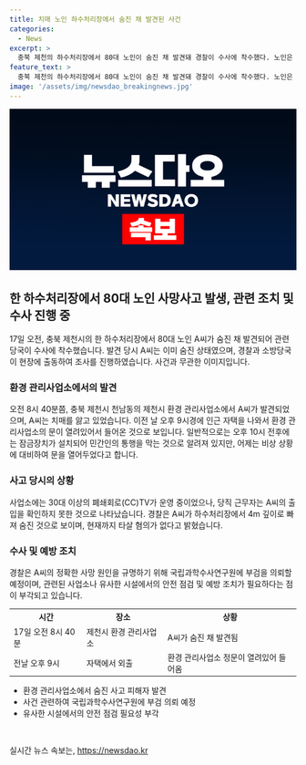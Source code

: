 ```yaml
---
title: 치매 노인 하수처리장에서 숨진 채 발견된 사건
categories:
  - News
excerpt: >
  충북 제천의 하수처리장에서 80대 노인이 숨진 채 발견돼 경찰이 수사에 착수했다. 노인은 치매를 앓고 있었으며, 인근 자택을 벗어나 환경 관리사업소에 들어간 후 숨진 채 발견됐다. 정문이 열려 있던 이유로 출입이 가능했지만, CCTV는 노인의 출입을 확인하지 못했다. 경찰은 타살 혐의는 없으며 부검을 통해 사망 원인을 밝힐 예정이다. 이번 사건에 대한 더 많은 정보가 필요하다면 클릭해보세요!
feature_text: >
  충북 제천의 하수처리장에서 80대 노인이 숨진 채 발견돼 경찰이 수사에 착수했다. 노인은 치매를 앓고 있었으며, 인근 자택을 벗어나 환경 관리사업소에 들어간 후 숨진 채 발견됐다. 정문이 열려 있던 이유로 출입이 가능했지만, CCTV는 노인의 출입을 확인하지 못했다. 경찰은 타살 혐의는 없으며 부검을 통해 사망 원인을 밝힐 예정이다. 이번 사건에 대한 더 많은 정보가 필요하다면 클릭해보세요!
image: '/assets/img/newsdao_breakingnews.jpg'
---
```


<p><img src="/assets/img/newsdao_breakingnews.jpg" alt="bookingtag 속보" /></p>

<h2 data-ke-size="size26">한 하수처리장에서 80대 노인 사망사고 발생, 관련 조치 및 수사 진행 중</h2>

<p data-ke-size="size16">17일 오전, 충북 제천시의 한 하수처리장에서 80대 노인 A씨가 숨진 채 발견되어 관련 당국이 수사에 착수했습니다. 발견 당시 A씨는 이미 숨진 상태였으며, 경찰과 소방당국이 현장에 출동하여 조사를 진행하였습니다. 사건과 무관한 이미지입니다.</p>

<h3>환경 관리사업소에서의 발견</h3>

<p data-ke-size="size16">오전 8시 40분쯤, 충북 제천시 천남동의 제천시 환경 관리사업소에서 A씨가 발견되었으며, A씨는 치매를 앓고 있었습니다. 이전 날 오후 9시경에 인근 자택을 나와서 환경 관리사업소의 문이 열려있어서 들어온 것으로 보입니다. 일반적으로는 오후 10시 전후에는 잠금장치가 설치되어 민간인의 통행을 막는 것으로 알려져 있지만, 어제는 비상 상황에 대비하여 문을 열어두었다고 합니다.</p>

<h3>사고 당시의 상황</h3>

<p data-ke-size="size16">사업소에는 30대 이상의 폐쇄회로(CC)TV가 운영 중이었으나, 당직 근무자는 A씨의 출입을 확인하지 못한 것으로 나타났습니다. 경찰은 A씨가 하수처리장에서 4m 깊이로 빠져 숨진 것으로 보이며, 현재까지 타살 혐의가 없다고 밝혔습니다.</p>

<h3>수사 및 예방 조치</h3>

<p data-ke-size="size16">경찰은 A씨의 정확한 사망 원인을 규명하기 위해 국립과학수사연구원에 부검을 의뢰할 예정이며, 관련된 사업소나 유사한 시설에서의 안전 점검 및 예방 조치가 필요하다는 점이 부각되고 있습니다.</p>

<table>
    <tr>
        <th>시간</th>
        <th>장소</th>
        <th>상황</th>
    </tr>
    <tr>
        <td>17일 오전 8시 40분</td>
        <td>제천시 환경 관리사업소</td>
        <td>A씨가 숨진 채 발견됨</td>
    </tr>
    <tr>
        <td>전날 오후 9시</td>
        <td>자택에서 외출</td>
        <td>환경 관리사업소 정문이 열려있어 들어옴</td>
    </tr>
</table>

<ul>
    <li>환경 관리사업소에서 숨진 사고 피해자 발견</li>
    <li>사건 관련하여 국립과학수사연구원에 부검 의뢰 예정</li>
    <li>유사한 시설에서의 안전 점검 필요성 부각</li>
</ul>

<p data-ke-size="size16">&nbsp;</p>
실시간 뉴스 속보는, <a href="https://newsdao.kr" rel="dofollow">https://newsdao.kr</a>


